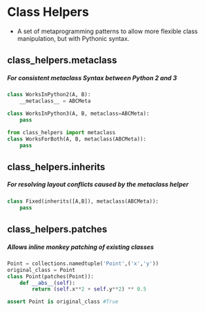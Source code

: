 # Class Helpers
- A set of metaprogramming patterns to allow more flexible class manipulation, but with Pythonic syntax.

## class_helpers.metaclass
##### For consistent metaclass Syntax between Python 2 and 3

```python
class WorksInPython2(A, B):
    __metaclass__ = ABCMeta

class WorksInPython3(A, B, metaclass=ABCMeta):
    pass

from class_helpers import metaclass
class WorksForBoth(A, B, metaclass(ABCMeta)):
    pass
```

## class_helpers.inherits
##### For resolving layout conflicts caused by the metaclass helper

```python
class Fixed(inherits([A,B]), metaclass(ABCMeta)):
    pass
```

## class_helpers.patches
##### Allows inline monkey patching of existing classes

```python
Point = collections.namedtuple('Point',('x','y'))
original_class = Point
class Point(patches(Point)):
    def __abs__(self):
        return (self.x**2 + self.y**2) ** 0.5

assert Point is original_class #True
```
